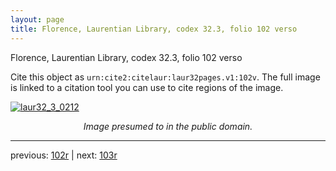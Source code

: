 ```yaml
---
layout: page
title: Florence, Laurentian Library, codex 32.3, folio 102 verso
---
```


Florence, Laurentian Library, codex 32.3, folio 102 verso

Cite this object as `urn:cite2:citelaur:laur32pages.v1:102v`.  The full image is linked to a citation tool you can use to cite regions of the image.

[![laur32_3_0212](http://www.homermultitext.org/iipsrv?IIIF=/project/homer/pyramidal/deepzoom/citelaur/laur32imgs/v1/laur32_3_0212.tif/full/800,/0/default.jpg)](http://www.homermultitext.org/ict2/?urn=urn:cite2:citelaur:laur32imgs.v1:laur32_3_0212) 

<p style="text-align: center; font-style: italic;">Image presumed to in the public domain.</p>

---

previous: [102r](../102r/) | next: [103r](../103r/)